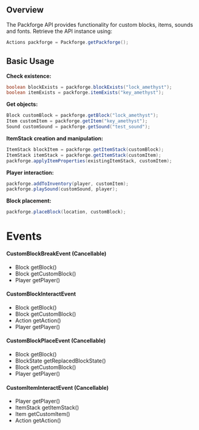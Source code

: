 ## Overview
  The Packforge API provides functionality for custom blocks, items, sounds and fonts.
Retrieve the API instance using:


  ```java
  Actions packforge = Packforge.getPackforge();
  ```

## Basic Usage

  **Check existence:**
  ```java
  boolean blockExists = packforge.blockExists("lock_amethyst");
  boolean itemExists = packforge.itemExists("key_amethyst");
  ```
  
  **Get objects:**
  ```java
  Block customBlock = packforge.getBlock("lock_amethyst");
  Item customItem = packforge.getItem("key_amethyst");
  Sound customSound = packforge.getSound("test_sound");
  ```
  
  **ItemStack creation and manipulation:**
  ```java
  ItemStack blockItem = packforge.getItemStack(customBlock);
  ItemStack itemStack = packforge.getItemStack(customItem);
  packforge.applyItemProperties(existingItemStack, customItem);
  ```
  
  **Player interaction:**
  ```java
  packforge.addToInventory(player, customItem);
  packforge.playSound(customSound, player);
  ```
  
  **Block placement:**
  ```java
  packforge.placeBlock(location, customBlock);
  ```

# Events

#### CustomBlockBreakEvent (Cancellable)
- Block getBlock()
- Block getCustomBlock()
- Player getPlayer()

#### CustomBlockInteractEvent
- Block getBlock()
- Block getCustomBlock()
- Action getAction()
- Player getPlayer()

#### CustomBlockPlaceEvent (Cancellable)
- Block getBlock()
- BlockState getReplacedBlockState()
- Block getCustomBlock()
- Player getPlayer()

#### CustomItemInteractEvent (Cancellable)

- Player getPlayer()
- ItemStack getItemStack()
- Item getCustomItem()
- Action getAction()

